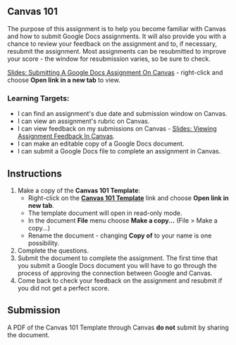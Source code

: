 [//]: # (<p><iframe src="https://douglasurner.github.io/GDP1/units/0/assignments/U0.2-first-submission/" width="100%" height="666px"></iframe></p>)

## Canvas 101

The purpose of this assignment is to help you become familiar with Canvas and how to submit Google Docs assignments. It will also provide you with a chance to review your feedback on the assignment and to, if necessary, resubmit the assignment. Most assignments can be resubmitted to improve your score - the window for resubmission varies, so be sure to check.

[Slides: Submitting A Google Docs Assignment On Canvas](https://docs.google.com/presentation/d/1HoPql0RQTBsRkQoH2NNuSpUhKBB3OfEZ9Koe3h_zGJY/edit?usp=sharing) - right-click and choose **Open link in a new tab** to view.

### Learning Targets:

* I can find an assignment's due date and submission window on Canvas.
* I can view an assignment's rubric on Canvas.
* I can view feedback on my submissions on Canvas - [Slides: Viewing Assignment Feedback In Canvas](https://docs.google.com/presentation/d/1y9jbWEt1y7CTD44YNtyjzBZtnxzYQLMYCQABQy6PNUY/edit?usp=sharing).
* I can make an editable copy of a Google Docs document.
* I can submit a Google Docs file to complete an assignment in Canvas.

## Instructions

1. Make a copy of the **Canvas 101 Template**:
   - Right-click on the **[Canvas 101 Template](https://docs.google.com/document/d/1caYrcNryLzI96mPzDU2imeCsXr9jOfTgvzzbSuyXGVQ/edit?usp=sharing)** link and choose **Open link in new tab**.
   - The template document will open in read-only mode.
   - In the document **File** menu choose **Make a copy...** (File > Make a copy...)
   - Rename the document - changing **Copy of** to your name is one possibility.
1. Complete the questions.
1. Submit the document to complete the assignment. The first time that you submit a Google Docs document you will have to go through the process of approving the connection between Google and Canvas.
1. Come back to check your feedback on the assignment and resubmit if you did not get a perfect score.

## Submission

A PDF of the Canvas 101 Template through Canvas **do not** submit by sharing the document.


